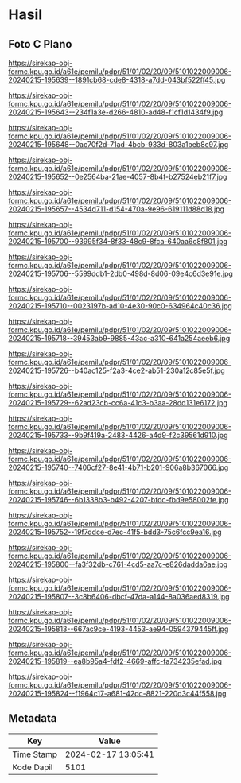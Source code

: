 # Hasil

## Foto C Plano

https://sirekap-obj-formc.kpu.go.id/a61e/pemilu/pdpr/51/01/02/20/09/5101022009006-20240215-195639--1891cb68-cde8-4318-a7dd-043bf522ff45.jpg

https://sirekap-obj-formc.kpu.go.id/a61e/pemilu/pdpr/51/01/02/20/09/5101022009006-20240215-195643--234f1a3e-d266-4810-ad48-f1cf1d1434f9.jpg

https://sirekap-obj-formc.kpu.go.id/a61e/pemilu/pdpr/51/01/02/20/09/5101022009006-20240215-195648--0ac70f2d-71ad-4bcb-933d-803a1beb8c97.jpg

https://sirekap-obj-formc.kpu.go.id/a61e/pemilu/pdpr/51/01/02/20/09/5101022009006-20240215-195652--0e2564ba-21ae-4057-8b4f-b27524eb21f7.jpg

https://sirekap-obj-formc.kpu.go.id/a61e/pemilu/pdpr/51/01/02/20/09/5101022009006-20240215-195657--4534d711-d154-470a-9e96-619111d88d18.jpg

https://sirekap-obj-formc.kpu.go.id/a61e/pemilu/pdpr/51/01/02/20/09/5101022009006-20240215-195700--93995f34-8f33-48c9-8fca-640aa6c8f801.jpg

https://sirekap-obj-formc.kpu.go.id/a61e/pemilu/pdpr/51/01/02/20/09/5101022009006-20240215-195706--5599ddb1-2db0-498d-8d06-09e4c6d3e91e.jpg

https://sirekap-obj-formc.kpu.go.id/a61e/pemilu/pdpr/51/01/02/20/09/5101022009006-20240215-195710--0023197b-ad10-4e30-90c0-634964c40c36.jpg

https://sirekap-obj-formc.kpu.go.id/a61e/pemilu/pdpr/51/01/02/20/09/5101022009006-20240215-195718--39453ab9-9885-43ac-a310-641a254aeeb6.jpg

https://sirekap-obj-formc.kpu.go.id/a61e/pemilu/pdpr/51/01/02/20/09/5101022009006-20240215-195726--b40ac125-f2a3-4ce2-ab51-230a12c85e5f.jpg

https://sirekap-obj-formc.kpu.go.id/a61e/pemilu/pdpr/51/01/02/20/09/5101022009006-20240215-195729--62ad23cb-cc6a-41c3-b3aa-28dd131e6172.jpg

https://sirekap-obj-formc.kpu.go.id/a61e/pemilu/pdpr/51/01/02/20/09/5101022009006-20240215-195733--9b9f419a-2483-4426-a4d9-f2c39561d910.jpg

https://sirekap-obj-formc.kpu.go.id/a61e/pemilu/pdpr/51/01/02/20/09/5101022009006-20240215-195740--7406cf27-8e41-4b71-b201-906a8b367066.jpg

https://sirekap-obj-formc.kpu.go.id/a61e/pemilu/pdpr/51/01/02/20/09/5101022009006-20240215-195746--6b1338b3-b492-4207-bfdc-fbd9e58002fe.jpg

https://sirekap-obj-formc.kpu.go.id/a61e/pemilu/pdpr/51/01/02/20/09/5101022009006-20240215-195752--19f7ddce-d7ec-41f5-bdd3-75c6fcc9ea16.jpg

https://sirekap-obj-formc.kpu.go.id/a61e/pemilu/pdpr/51/01/02/20/09/5101022009006-20240215-195800--fa3f32db-c761-4cd5-aa7c-e826dadda6ae.jpg

https://sirekap-obj-formc.kpu.go.id/a61e/pemilu/pdpr/51/01/02/20/09/5101022009006-20240215-195807--3c8b6406-dbcf-47da-a144-8a036aed8319.jpg

https://sirekap-obj-formc.kpu.go.id/a61e/pemilu/pdpr/51/01/02/20/09/5101022009006-20240215-195813--667ac9ce-4193-4453-ae94-0594379445ff.jpg

https://sirekap-obj-formc.kpu.go.id/a61e/pemilu/pdpr/51/01/02/20/09/5101022009006-20240215-195819--ea8b95a4-fdf2-4669-affc-fa734235efad.jpg

https://sirekap-obj-formc.kpu.go.id/a61e/pemilu/pdpr/51/01/02/20/09/5101022009006-20240215-195824--f1964c17-a681-42dc-8821-220d3c44f558.jpg


## Metadata

| Key        | Value               |
| ---------- | ------------------- |
| Time Stamp | 2024-02-17 13:05:41 |
| Kode Dapil | 5101                |



